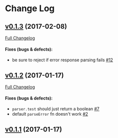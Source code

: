 #  Change Log



## [v0.1.3](https://github.com/buildo/metarpheus-js-http-api/tree/v0.1.3) (2017-02-08)
[Full Changelog](https://github.com/buildo/metarpheus-js-http-api/compare/v0.1.2...v0.1.3)

#### Fixes (bugs & defects):

- be sure to reject if error response parsing fails [#12](https://github.com/buildo/metarpheus-js-http-api/issues/12)

## [v0.1.2](https://github.com/buildo/metarpheus-js-http-api/tree/v0.1.2) (2017-01-17)
[Full Changelog](https://github.com/buildo/metarpheus-js-http-api/compare/v0.1.1...v0.1.2)

#### Fixes (bugs & defects):

- `parser.test` should just return a boolean [#7](https://github.com/buildo/metarpheus-js-http-api/issues/7)
- default `parseError` fn doesn't work [#2](https://github.com/buildo/metarpheus-js-http-api/issues/2)

## [v0.1.1](https://github.com/buildo/metarpheus-js-http-api/tree/v0.1.1) (2017-01-17)
